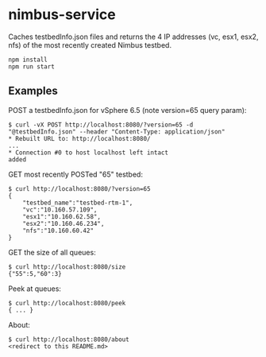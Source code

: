 # nimbus-service

Caches testbedInfo.json files and returns the 4 IP addresses (vc, esx1, esx2, nfs) of the most recently created Nimbus testbed.

    npm install
    npm run start

## Examples

POST a testbedInfo.json for vSphere 6.5 (note version=65 query param):

    $ curl -vX POST http://localhost:8080/?version=65 -d "@testbedInfo.json" --header "Content-Type: application/json"
    * Rebuilt URL to: http://localhost:8080/
    ...
    * Connection #0 to host localhost left intact
    added

GET most recently POSTed "65" testbed:

    $ curl http://localhost:8080/?version=65
    {
        "testbed_name":"testbed-rtm-1",
        "vc":"10.160.57.109",
        "esx1":"10.160.62.58",
        "esx2":"10.160.46.234",
        "nfs":"10.160.60.42"
    }

GET the size of all queues:

    $ curl http://localhost:8080/size
    {"55":5,"60":3}

Peek at queues:

    $ curl http://localhost:8080/peek
    { ... }

About:

    $ curl http://localhost:8080/about
    <redirect to this README.md>
